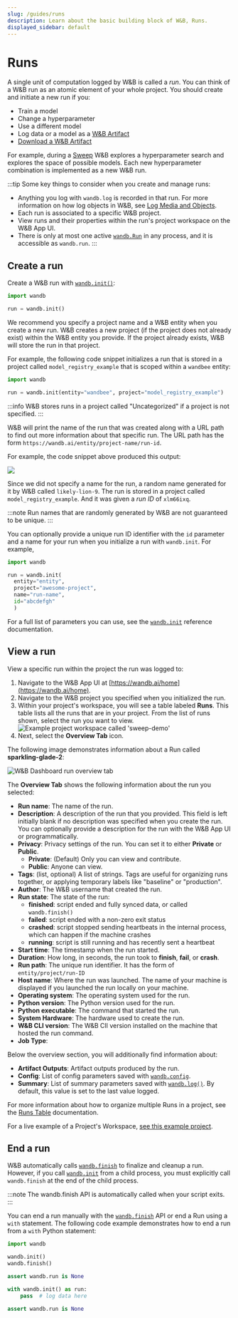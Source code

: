 ```yaml
---
slug: /guides/runs
description: Learn about the basic building block of W&B, Runs.
displayed_sidebar: default
---
```

# Runs

A single unit of computation logged by W&B is called a *run*. You can think of a W&B run as an atomic element of your whole project. You should create and initiate a new run if you:

* Train a model
* Change a hyperparameter
* Use a different model
* Log data or a model as a [W&B Artifact](../artifacts/intro.md)
* [Download a W&B Artifact](../artifacts/download-and-use-an-artifact.md)

For example, during a [Sweep](../sweeps/intro.md) W&B explores a hyperparameter search and explores the space of possible models. Each new hyperparameter combination is implemented as a new W&B run. 


:::tip
Some key things to consider when you create and manage runs:
* Anything you log with `wandb.log` is recorded in that run.  For more information on how log objects in W&B, see [Log Media and Objects](../track/log/intro.md). 
* Each run is associated to a specific W&B project.
* View runs and their properties within the run's project workspace on the W&B App UI.
* There is only at most one active [`wandb.Run`](../../ref/python/run.md) in any process,
and it is accessible as `wandb.run`.
:::

## Create a run

Create a W&B run with [`wandb.init()`](../../ref/python/init.md):

```python
import wandb

run = wandb.init()
```

We recommend you specify a project name and a W&B entity when you create a new run. W&B creates a new project (if the project does not already exist) within the W&B entity you provide. If the project already exists, W&B will store the run in that project.

For example, the following code snippet initializes a run that is stored in a project called `model_registry_example` that is scoped within a `wandbee` entity:

```python
import wandb

run = wandb.init(entity="wandbee", project="model_registry_example")
```

:::info
W&B stores runs in a project called "Uncategorized" if a project is not specified.
:::

W&B will print the name of the run that was created along with a URL path to find out more information about that specific run. The URL path has the form `https://wandb.ai/entity/project-name/run-id`. 

For example, the code snippet above produced this output:


![](/images/runs/run_example.png)


Since we did not specify a name for the run, a random name generated for it by W&B called `likely-lion-9`. The run is stored in a project called `model_registry_example`. And it was given a *run ID* of `xlm66ixq`.


:::note
Run names that are randomly generated by W&B are not guaranteed to be unique.
:::

You can optionally provide a unique run ID identifier with the `id` parameter and a name for your run when you initialize a run with `wandb.init`.  For example, 

```python 
import wandb

run = wandb.init(
  entity="entity", 
  project="awesome-project", 
  name="run-name", 
  id="abcdefgh"
  )
```

For a full list of parameters you can use, see the [`wandb.init`](../../ref/python/init.md) reference documentation. 

## View a run

View a specific run within the project the run was logged to:

1. Navigate to the W&B App UI at [https://wandb.ai/home](https://wandb.ai/home).
2. Navigate to the W&B project you specified when you initialized the run.
3. Within your project's workspace, you will see a table labeled **Runs**. This table lists all the runs that are in your project. From the list of runs shown, select the run you want to view.
  ![Example project workspace called 'sweep-demo'](/images/app_ui/workspace_tab_example.png)
4. Next, select the **Overview Tab** icon. 

The following image demonstrates information about a Run called **sparkling-glade-2**:

![W&B Dashboard run overview tab](/images/app_ui/wandb_run_overview_page.png)

The **Overview Tab** shows the following information about the run you selected:

* **Run name**: The name of the run.
* **Description**: A description of the run that you provided. This field is left initially blank if no description was specified when you create the run. You can optionally provide a description for the run with the W&B App UI or programmatically. 
* **Privacy**: Privacy settings of the run. You can set it to either **Private** or **Public**. 
    * **Private**: (Default) Only you can view and contribute.
    * **Public**: Anyone can view.
* **Tags**: (list, optional) A list of strings. Tags are useful for organizing runs together, or applying temporary labels like "baseline" or "production".
* **Author**: The W&B username that created the run.
* **Run state**: The state of the run:
  * **finished**: script ended and fully synced data, or called `wandb.finish()`
  * **failed**: script ended with a non-zero exit status
  * **crashed**: script stopped sending heartbeats in the internal process, which can happen if the machine crashes
  * **running**: script is still running and has recently sent a heartbeat
* **Start time**: The timestamp when the run started.
* **Duration**: How long, in seconds, the run took to **finish**, **fail**, or **crash**.
* **Run path**: The unique run identifier. It has the form of `entity/project/run-ID`
* **Host name**: Where the run was launched. The name of your machine is displayed if you launched the run locally on your machine. 
* **Operating system**: The operating system used for the run.
* **Python version**: The Python version used for the run.
* **Python executable**: The command that started the run.
* **System Hardware**: The hardware used to create the run. 
* **W&B CLI version**: The W&B ClI version installed on the machine that hosted the run command.
* **Job Type**:

<!-- :::info
The Python details are private, even if you make the page itself public. 
::: -->


Below the overview section, you will additionally find information about: 

* **Artifact Outputs**: Artifact outputs produced by the run.
* **Config**: List of config parameters saved with [`wandb.config`](../../guides/track/config.md).
* **Summary**: List of summary parameters saved with [`wandb.log()`](../../guides/track/log/intro.md). By default, this value is set to the last value logged.



For more information about how to organize multiple Runs in a project, see the [Runs Table](../app/features/runs-table.md) documentation. 

For a live example of a Project's Workspace, [see this example project](https://app.wandb.ai/example-team/sweep-demo). 

## End a run
W&B automatically calls [`wandb.finish`](../../ref/python/finish.md) to finalize and cleanup a run. However, if you call [`wandb.init`](../../ref/python/init.md) from a child process, you must explicitly call `wandb.finish` at the end of the child process. 

:::note
The wandb.finish API is automatically called when your script exits.
:::

You can end a run manually with the [`wandb.finish`](../../ref/python/finish.md) API or end a Run using a `with` statement. The following code example demonstrates how to end a run from a `with` Python statement:

```python
import wandb

wandb.init()
wandb.finish()

assert wandb.run is None

with wandb.init() as run:
    pass  # log data here

assert wandb.run is None
```







<!-- ### Search runs

Search for a specific run by name in the sidebar. You can use regex to filter down your visible runs. The search box affects which runs are shown on the graph. Here's an example:

![](/images/app_ui/project_page_search_for_runs.gif)

### Filter runs

### Organize runs -->





